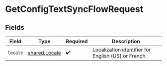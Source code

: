 # GetConfigTextSyncFlowRequest


## Fields

| Field                                               | Type                                                | Required                                            | Description                                         |
| --------------------------------------------------- | --------------------------------------------------- | --------------------------------------------------- | --------------------------------------------------- |
| `locale`                                            | [shared.Locale](../../models/shared/locale.md)      | :heavy_check_mark:                                  | Localization identifier for English (US) or French. |